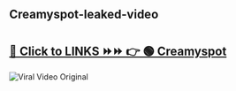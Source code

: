 
 ## Creamyspot-leaked-video 

# <h2><a href="https://clipsfans.com/Creamyspot&ref=git">🔗 Click to LINKS ⏩⏩ 👉 🟢 Creamyspot </a></h2>

<a href="https://clipsfans.com/Creamyspot&ref=git" rel="nofollow" data-target="animated-image.originalLink"><img src="https://i.ibb.co.com/xMMVF88/686577567.gif" alt="Viral Video Original" style="max-width: 100%; display: inline-block;" data-target="animated-image.originalImage"></a>
